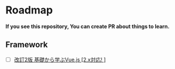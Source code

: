 # Roadmap
**If you see this repository, You can create PR about things to learn.**

## Framework
  - [ ] [改訂2版 基礎から学ぶVue.js [2.x対応! ] ](https://www.amazon.co.jp/dp/4863543239/ref=cm_sw_r_tw_dp_x_qqGUFb4HG6AMS)

